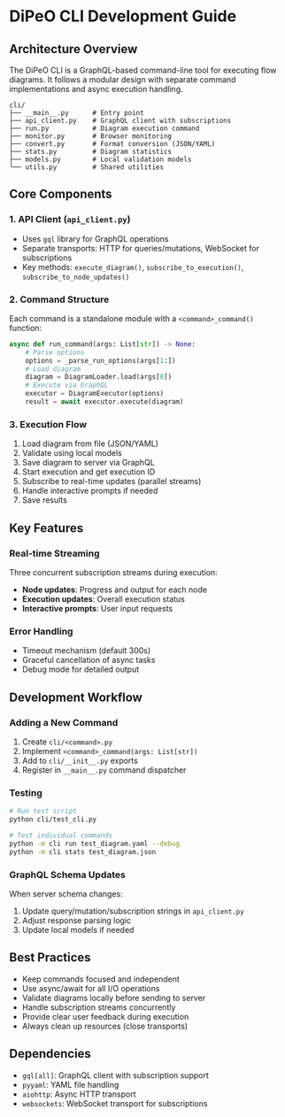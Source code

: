 # DiPeO CLI Development Guide

## Architecture Overview
The DiPeO CLI is a GraphQL-based command-line tool for executing flow diagrams. It follows a modular design with separate command implementations and async execution handling.

```
cli/
├── __main__.py      # Entry point
├── api_client.py    # GraphQL client with subscriptions
├── run.py           # Diagram execution command
├── monitor.py       # Browser monitoring
├── convert.py       # Format conversion (JSON/YAML)
├── stats.py         # Diagram statistics
├── models.py        # Local validation models
└── utils.py         # Shared utilities
```

## Core Components

### 1. API Client (`api_client.py`)
- Uses `gql` library for GraphQL operations
- Separate transports: HTTP for queries/mutations, WebSocket for subscriptions
- Key methods: `execute_diagram()`, `subscribe_to_execution()`, `subscribe_to_node_updates()`

### 2. Command Structure
Each command is a standalone module with a `<command>_command()` function:
```python
async def run_command(args: List[str]) -> None:
    # Parse options
    options = _parse_run_options(args[1:])
    # Load diagram
    diagram = DiagramLoader.load(args[0])
    # Execute via GraphQL
    executor = DiagramExecutor(options)
    result = await executor.execute(diagram)
```

### 3. Execution Flow
1. Load diagram from file (JSON/YAML)
2. Validate using local models
3. Save diagram to server via GraphQL
4. Start execution and get execution ID
5. Subscribe to real-time updates (parallel streams)
6. Handle interactive prompts if needed
7. Save results

## Key Features

### Real-time Streaming
Three concurrent subscription streams during execution:
- **Node updates**: Progress and output for each node
- **Execution updates**: Overall execution status
- **Interactive prompts**: User input requests

### Error Handling
- Timeout mechanism (default 300s)
- Graceful cancellation of async tasks
- Debug mode for detailed output

## Development Workflow

### Adding a New Command
1. Create `cli/<command>.py`
2. Implement `<command>_command(args: List[str])`
3. Add to `cli/__init__.py` exports
4. Register in `__main__.py` command dispatcher

### Testing
```bash
# Run test script
python cli/test_cli.py

# Test individual commands
python -m cli run test_diagram.yaml --debug
python -m cli stats test_diagram.json
```

### GraphQL Schema Updates
When server schema changes:
1. Update query/mutation/subscription strings in `api_client.py`
2. Adjust response parsing logic
3. Update local models if needed

## Best Practices
- Keep commands focused and independent
- Use async/await for all I/O operations
- Validate diagrams locally before sending to server
- Handle subscription streams concurrently
- Provide clear user feedback during execution
- Always clean up resources (close transports)

## Dependencies
- `gql[all]`: GraphQL client with subscription support
- `pyyaml`: YAML file handling
- `aiohttp`: Async HTTP transport
- `websockets`: WebSocket transport for subscriptions